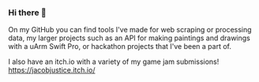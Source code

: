 ### Hi there 👋

On my GitHub you can find tools I've made for web scraping or processing data, my larger projects such as an API for making paintings and drawings with a uArm Swift Pro, or hackathon projects that I've been a part of.

I also have an itch.io with a variety of my game jam submissions! https://jacobjustice.itch.io/
